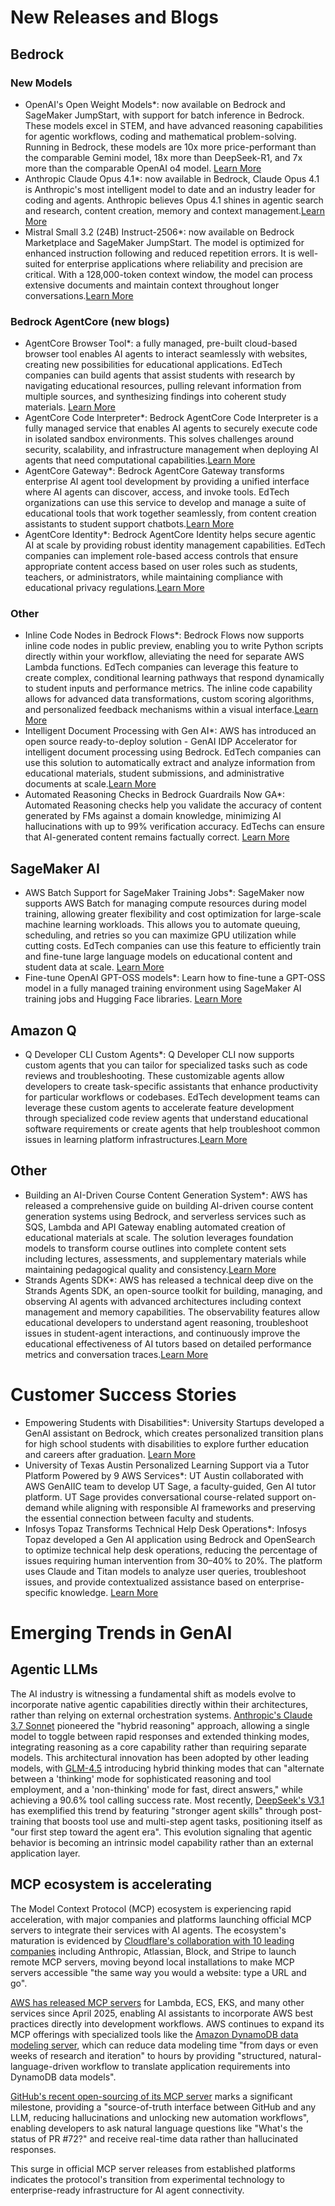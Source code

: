 # New Releases and Blogs
## Bedrock
### New Models
* OpenAI's Open Weight Models*: now available on Bedrock and SageMaker JumpStart, with support for batch inference in Bedrock. These models excel in STEM, and have advanced reasoning capabilities for agentic workflows, coding and mathematical problem-solving. Running in Bedrock, these models are 10x more price-performant than the comparable Gemini model, 18x more than DeepSeek-R1, and 7x more than the comparable OpenAI o4 model. [Learn More](https://www.aboutamazon.com/news/aws/openai-models-amazon-bedrock-sagemaker)
* Anthropic Claude Opus 4.1*: now available in Bedrock, Claude Opus 4.1 is Anthropic's most intelligent model to date and an industry leader for coding and agents. Anthropic believes Opus 4.1 shines in agentic search and research, content creation, memory and context management.[Learn More](https://aws.amazon.com/about-aws/whats-new/2025/08/anthropic-claude-opus-4-1-amazon-bedrock/)
* Mistral Small 3.2 (24B) Instruct-2506*: now available on Bedrock Marketplace and SageMaker JumpStart. The model is optimized for enhanced instruction following and reduced repetition errors. It is well-suited for enterprise applications where reliability and precision are critical. With a 128,000-token context window, the model can process extensive documents and maintain context throughout longer conversations.[Learn More](https://aws.amazon.com/blogs/machine-learning/mistral-small-3-2-24b-instruct-2506-is-now-available-on-amazon-bedrock-marketplace-and-amazon-sagemaker-jumpstart/)
### Bedrock AgentCore (new blogs)
* AgentCore Browser Tool*: a fully managed, pre-built cloud-based browser tool enables AI agents to interact seamlessly with websites, creating new possibilities for educational applications. EdTech companies can build agents that assist students with research by navigating educational resources, pulling relevant information from multiple sources, and synthesizing findings into coherent study materials. [Learn More](https://aws.amazon.com/blogs/machine-learning/introducing-amazon-bedrock-agentcore-browser-tool/)
* AgentCore Code Interpreter*: Bedrock AgentCore Code Interpreter is a fully managed service that enables AI agents to securely execute code in isolated sandbox environments. This solves challenges around security, scalability, and infrastructure management when deploying AI agents that need computational capabilities.[Learn More](https://aws.amazon.com/blogs/machine-learning/introducing-the-amazon-bedrock-agentcore-code-interpreter/)
* AgentCore Gateway*: Bedrock AgentCore Gateway transforms enterprise AI agent tool development by providing a unified interface where AI agents can discover, access, and invoke tools. EdTech organizations can use this service to develop and manage a suite of educational tools that work together seamlessly, from content creation assistants to student support chatbots.[Learn More](https://aws.amazon.com/blogs/machine-learning/introducing-amazon-bedrock-agentcore-gateway-transforming-enterprise-ai-agent-tool-development/)
* AgentCore Identity*: Bedrock AgentCore Identity helps secure agentic AI at scale by providing robust identity management capabilities. EdTech companies can implement role-based access controls that ensure appropriate content access based on user roles such as students, teachers, or administrators, while maintaining compliance with educational privacy regulations.[Learn More](https://aws.amazon.com/blogs/machine-learning/introducing-amazon-bedrock-agentcore-identity-securing-agentic-ai-at-scale/)
### Other
* Inline Code Nodes in Bedrock Flows*: Bedrock Flows now supports inline code nodes in public preview, enabling you to write Python scripts directly within your workflow, alleviating the need for separate AWS Lambda functions. EdTech companies can leverage this feature to create complex, conditional learning pathways that respond dynamically to student inputs and performance metrics. The inline code capability allows for advanced data transformations, custom scoring algorithms, and personalized feedback mechanisms within a visual interface.[Learn More](https://aws.amazon.com/blogs/machine-learning/inline-code-nodes-now-supported-in-amazon-bedrock-flows-in-public-preview/)
* Intelligent Document Processing with Gen AI*: AWS has introduced an open source ready-to-deploy solution - GenAI IDP Accelerator for intelligent document processing using Bedrock. EdTech companies can use this solution to automatically extract and analyze information from educational materials, student submissions, and administrative documents at scale.[Learn More](https://aws.amazon.com/blogs/machine-learning/accelerate-intelligent-document-processing-with-generative-ai-on-aws/)
* Automated Reasoning Checks in Bedrock Guardrails Now GA*: Automated Reasoning checks help you validate the accuracy of content generated by FMs against a domain knowledge, minimizing AI hallucinations with up to 99% verification accuracy. EdTechs can ensure that AI-generated content remains factually correct. [Learn More](https://aws.amazon.com/blogs/aws/minimize-ai-hallucinations-and-deliver-up-to-99-verification-accuracy-with-automated-reasoning-checks-now-available/)
## SageMaker AI
* AWS Batch Support for SageMaker Training Jobs*: SageMaker now supports AWS Batch for managing compute resources during model training, allowing greater flexibility and cost optimization for large-scale machine learning workloads. This allows you to automate queuing, scheduling, and retries so you can maximize GPU utilization while cutting costs. EdTech companies can use this feature to efficiently train and fine-tune large language models on educational content and student data at scale. [Learn More](https://aws.amazon.com/blogs/machine-learning/introducing-aws-batch-support-for-amazon-sagemaker-training-jobs/)
* Fine-tune OpenAI GPT-OSS models*: Learn how to fine-tune a GPT-OSS model in a fully managed training environment using SageMaker AI training jobs and Hugging Face libraries. [Learn More](https://aws.amazon.com/blogs/machine-learning/fine-tune-openai-gpt-oss-models-on-amazon-sagemaker-ai-using-hugging-face-libraries/)
## Amazon Q 
* Q Developer CLI Custom Agents*: Q Developer CLI now supports custom agents that you can tailor for specialized tasks such as code reviews and troubleshooting. These customizable agents allow developers to create task-specific assistants that enhance productivity for particular workflows or codebases. EdTech development teams can leverage these custom agents to accelerate feature development through specialized code review agents that understand educational software requirements or create agents that help troubleshoot common issues in learning platform infrastructures.[Learn More](https://aws.amazon.com/blogs/devops/overcome-development-disarray-with-amazon-q-developer-cli-custom-agents/)
## Other
* Building an AI-Driven Course Content Generation System*: AWS has released a comprehensive guide on building AI-driven course content generation systems using Bedrock, and serverless services such as SQS, Lambda and API Gateway enabling automated creation of educational materials at scale. The solution leverages foundation models to transform course outlines into complete content sets including lectures, assessments, and supplementary materials while maintaining pedagogical quality and consistency.[Learn More](https://aws.amazon.com/blogs/machine-learning/building-an-ai-driven-course-content-generation-system-using-amazon-bedrock/)
* Strands Agents SDK*: AWS has released a technical deep dive on the Strands Agents SDK, an open-source toolkit for building, managing, and observing AI agents with advanced architectures including context management and memory capabilities. The observability features allow educational developers to understand agent reasoning, troubleshoot issues in student-agent interactions, and continuously improve the educational effectiveness of AI tutors based on detailed performance metrics and conversation traces.[Learn More](https://aws.amazon.com/blogs/machine-learning/strands-agents-sdk-a-technical-deep-dive-into-agent-architectures-and-observability/)

# Customer Success Stories
* Empowering Students with Disabilities*: University Startups developed a GenAI assistant on Bedrock, which creates personalized transition plans for high school students with disabilities to explore further education and careers after graduation. [Learn More](https://aws.amazon.com/blogs/machine-learning/empowering-students-with-disabilities-university-startups-generative-ai-solution-for-personalized-student-pathways/)
* University of Texas Austin Personalized Learning Support via a Tutor Platform Powered by 9 AWS Services*: UT Austin collaborated with AWS GenAIIC team to develop UT Sage, a faculty-guided, Gen AI tutor platform. UT Sage provides conversational course-related support on-demand while aligning with responsible AI frameworks and preserving the essential connection between faculty and students.
* Infosys Topaz Transforms Technical Help Desk Operations*: Infosys Topaz developed a Gen AI application using Bedrock and OpenSearch to optimize technical help desk operations, reducing the percentage of issues requiring human intervention from 30–40% to 20%. The platform uses Claude and Titan models to analyze user queries, troubleshoot issues, and provide contextualized assistance based on enterprise-specific knowledge. [Learn More](https://aws.amazon.com/blogs/machine-learning/how-infosys-topaz-leverages-amazon-bedrock-to-transform-technical-help-desk-operations/)

# Emerging Trends in GenAI
## Agentic LLMs
The AI industry is witnessing a fundamental shift as models evolve to incorporate native agentic capabilities directly within their architectures, rather than relying on external orchestration systems. [Anthropic's Claude 3.7 Sonnet](https://aws.amazon.com/blogs/aws/anthropics-claude-3-7-sonnet-the-first-hybrid-reasoning-model-is-now-available-in-amazon-bedrock/) pioneered the "hybrid reasoning" approach, allowing a single model to toggle between rapid responses and extended thinking modes, integrating reasoning as a core capability rather than requiring separate models. This architectural innovation has been adopted by other leading models, with [GLM-4.5](https://z.ai/blog/glm-4.5) introducing hybrid thinking modes that can "alternate between a 'thinking' mode for sophisticated reasoning and tool employment, and a 'non-thinking' mode for fast, direct answers," while achieving a 90.6% tool calling success rate. Most recently, [DeepSeek's V3.1](https://api-docs.deepseek.com/news/news250821) has exemplified this trend by featuring "stronger agent skills" through post-training that boosts tool use and multi-step agent tasks, positioning itself as "our first step toward the agent era". This evolution signaling that agentic behavior is becoming an intrinsic model capability rather than an external application layer.
## MCP ecosystem is accelerating
The Model Context Protocol (MCP) ecosystem is experiencing rapid acceleration, with major companies and platforms launching official MCP servers to integrate their services with AI agents. The ecosystem's maturation is evidenced by [Cloudflare's collaboration with 10 leading companies](https://blog.cloudflare.com/mcp-demo-day/) including Anthropic, Atlassian, Block, and Stripe to launch remote MCP servers, moving beyond local installations to make MCP servers accessible "the same way you would a website: type a URL and go". 

[AWS has released MCP servers](https://awslabs.github.io/mcp/) for Lambda, ECS, EKS, and many other services since April 2025, enabling AI assistants to incorporate AWS best practices directly into development workflows. AWS continues to expand its MCP offerings with specialized tools like the [Amazon DynamoDB data modeling server](https://aws.amazon.com/blogs/database/introducing-the-amazon-dynamodb-data-modeling-mcp-tool/), which can reduce data modeling time "from days or even weeks of research and iteration" to hours by providing "structured, natural-language-driven workflow to translate application requirements into DynamoDB data models". 

[GitHub's recent open-sourcing of its MCP server](https://github.blog/open-source/maintainers/why-we-open-sourced-our-mcp-server-and-what-it-means-for-you/?utm_source=alphasignal&utm_campaign=2025-08-25&asuniq=ed5e9bb0#how-to-get-started-using-the-github-remote-mcp-server) marks a significant milestone, providing a "source-of-truth interface between GitHub and any LLM, reducing hallucinations and unlocking new automation workflows", enabling developers to ask natural language questions like "What's the status of PR #72?" and receive real-time data rather than hallucinated responses. 

This surge in official MCP server releases from established platforms indicates the protocol's transition from experimental technology to enterprise-ready infrastructure for AI agent connectivity.
